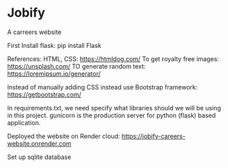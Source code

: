 # Jobify
A carreers website

First Install flask: pip install Flask

References:
HTML, CSS: https://htmldog.com/
To get royalty free images: https://unsplash.com/
TO generate random text: https://loremipsum.io/generator/

Instead of manually adding CSS instead use Bootstrap framework: https://getbootstrap.com/

In requirements.txt, we need specify what libraries should we will be using in this project.
gunicorn is the production server for python (flask) based application.


Deployed the website on Render cloud: https://jobify-careers-website.onrender.com

Set up sqlite database